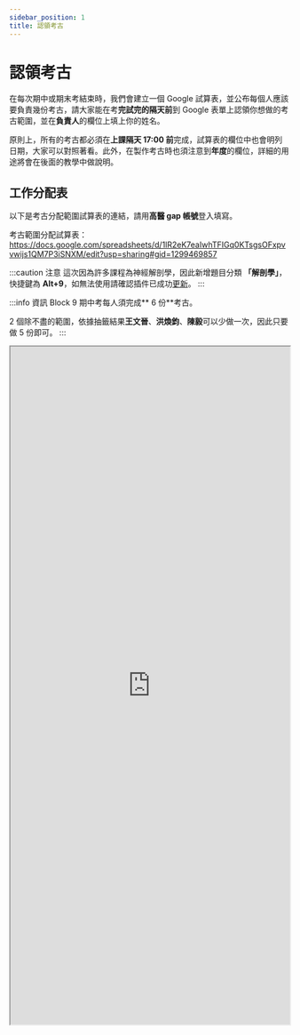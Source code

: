 ```yaml
---
sidebar_position: 1
title: 認領考古
---
```


# 認領考古

在每次期中或期末考結束時，我們會建立一個 Google 試算表，並公布每個人應該要負責幾份考古，請大家能在考**完試完的隔天前**到 Google 表單上認領你想做的考古範圍，並在**負責人**的欄位上填上你的姓名。

原則上，所有的考古都必須在**上課隔天 17:00 前**完成，試算表的欄位中也會明列日期，大家可以對照著看。此外，在製作考古時也須注意到**年度**的欄位，詳細的用途將會在後面的教學中做說明。

## 工作分配表

以下是考古分配範圍試算表的連結，請用**高醫 gap 帳號**登入填寫。

考古範圍分配試算表：https://docs.google.com/spreadsheets/d/1lR2eK7eaIwhTFIGq0KTsgsOFxpvvwijs1QM7P3iSNXM/edit?usp=sharing#gid=1299469857

:::caution 注意
這次因為許多課程為神經解剖學，因此新增題目分類 **「解剖學」**，快捷鍵為 **Alt+9**，如無法使用請確認插件已成功[更新](../extension/install.md#更新)。
:::

:::info 資訊
Block 9 期中考每人須完成** 6 份**考古。

2 個除不盡的範圍，依據抽籤結果**王文晉**、**洪煥鈞**、**陳毅**可以少做一次，因此只要做 5 份即可。
:::

<iframe
    src="https://docs.google.com/spreadsheets/d/e/2PACX-1vQpmESQIzTcft6vQxkBEQCixQyKBD2HsaDbHTbqljTIG5XAh7rpl-bWCsx5_JdHq-GwwR835aBHmzj2/pubhtml?gid=1299469857&amp;single=true&amp;widget=true&amp;headers=false"
    width="100%"
    height="1220px"
>
</iframe>

